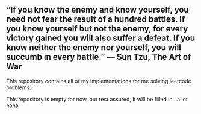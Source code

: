 ## “If you know the enemy and know yourself, you need not fear the result of a hundred battles. If you know yourself but not the enemy, for every victory gained you will also suffer a defeat. If you know neither the enemy nor yourself, you will succumb in every battle.” ― Sun Tzu, The Art of War

This repository contains all of my implementations for me solving leetcode problems. 

This repository is empty for now, but rest assured, it will be filled in...a lot haha
